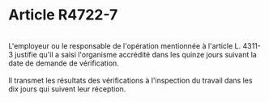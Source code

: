 # Article R4722-7

<br clear="none" />L'employeur ou le responsable de l'opération mentionnée à l'article L. 4311-3 justifie qu'il a saisi l'organisme accrédité dans les quinze jours suivant la date de demande de vérification. </br> <br clear="none" />Il transmet les résultats des vérifications à l'inspection du travail dans les dix jours qui suivent leur réception.</br>